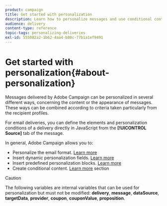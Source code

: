 ```yaml
---
product: campaign
title: Get started with personalization
description: Learn how to personalize messages and use conditional content in Campaign
audience: delivery
content-type: reference
topic-tags: personalizing-deliveries
exl-id: 555082a2-1b62-4aa4-b80c-77b1a1ef9491
---
```

# Get started with personalization{#about-personalization}

Messages delivered by Adobe Campaign can be personalized in several different ways, concerning the content or the appearance of messages. These ways can be combined according to criteria taken particularly from the recipient profiles. 

For email deliveries, you can define the elements and personalization conditions of a delivery directly in JavaScript from the **[!UICONTROL Source]** tab of the message. 

In general, Adobe Campaign allows you to:

* Personalize the email format. [Learn more](email/defining-the-email-content.md#message-content)
* Insert dynamic personalization fields. [Learn more](personalization-fields.md)
* Insert predefined personalization blocks. [Learn more](personalization-blocks.md)
* Create conditional content. [Learn more](conditional-content.md) section

>[!CAUTION]
>
>The following variables are internal variables that can be used for personalization but must not be modified: **delivery**, **message**, **dataSource**, **targetData**, **provider**, **coupon**, **couponValue**, **proposition**.
